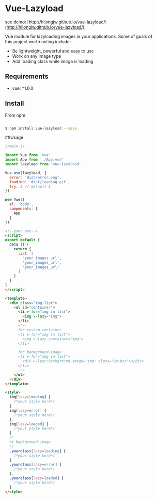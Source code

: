 Vue-Lazyload 
========

see demo: [http://hilongjw.github.io/vue-lazyload/](http://hilongjw.github.io/vue-lazyload/)

Vue module for lazyloading images in your applications. Some of goals of this project worth noting include:

* Be lightweight, powerful and easy to use
* Work on any image type
* Add loading class while image is loading

## Requirements

- vue: ^1.0.0

## Install

From npm:

``` sh

$ npm install vue-lazyload --save

```

##Usage

```javascript
//main.js

import Vue from 'vue'
import App from './App.vue'
import lazyload from 'vue-lazyload'

Vue.use(lazyload, {
  error: 'dist/error.png',
  loading: 'dist/loading.gif',
  try: 3 // default 1
})

new Vue({
  el: 'body',
  components: {
    App
  }
})
```

```html
<!--your.vue-->
<script>
export default {
  data () {
    return {
      list: [
        'your_images_url', 
        'your_images_url', 
        'your_images_url'
      ]
    }
  }
}
</script>

<template>
  <div class="img-list">
    <ul id="container">
      <li v-for="img in list">
        <img v-lazy="img">
      </li>
      <!-- 
      for custom container
      <li v-for="img in list">
        <img v-lazy.container="img">
      </li> 

      for background-image
      <li v-for="img in list">
        <div v-lazy:background-image="img" class="bg-box"></div>
      </li>
      -->
    </ul>
  </div>
</template>

<style>
  img[lazy=loading] {
    /*your style here*/
  }
  img[lazy=error] {
    /*your style here*/
  },
  img[lazy=loaded] {
    /*your style here*/
  }
  /*
  or background-image
  */
  .yourclass[lazy=loading] {
    /*your style here*/
  }
  .yourclass[lazy=error] {
    /*your style here*/
  },
  .yourclass[lazy=loaded] {
    /*your style here*/
  }
</style>

```
